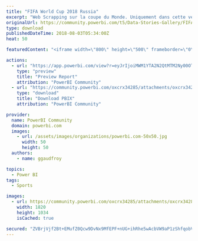 ```yaml
---
title: "FIFA World Cup 2018 Russia"
excerpt: "Web Scrapping sur la coupe du Monde. Uniquement dans cette version le Groupe C."
originalUrl: https://community.powerbi.com/t5/Data-Stories-Gallery/FIFA-World-Cup-2018-Russia/m-p/479907
type: download
publishedDateTime: 2018-08-03T05:34:00Z
heat: 50

featuredContent: "<iframe width=\"800\" height=\"500\" frameborder=\"0\" src=\"https://app.powerbi.com/view?r=eyJrIjoiMWM1YTA2N2QtMTM2Ny00OTM2LWEwMWUtY2E3NjAwYjViMTg5IiwidCI6IjhlYmE3MDI4LWE0MzAtNDRlYi05YmIwLWE3MzMyY2U3NGJiNCIsImMiOjh9\"></iframe>"

actions:
  - url: "https://app.powerbi.com/view?r=eyJrIjoiMWM1YTA2N2QtMTM2Ny00OTM2LWEwMWUtY2E3NjAwYjViMTg5IiwidCI6IjhlYmE3MDI4LWE0MzAtNDRlYi05YmIwLWE3MzMyY2U3NGJiNCIsImMiOjh9"
    type: "preview"
    title: "Preview Report"
    attribution: "PowerBI Community"
  - url: "https://community.powerbi.com/oxcrx34285/attachments/oxcrx34285/DataStoriesGallery/2123/2/Russia%202018.pbix"
    type: "download"
    title: "Download PBIX"
    attribution: "PowerBI Community"

provider:
  name: PowerBI Community
  domain: powerbi.com
  images:
    - url: /assets/images/organizations/powerbi.com-50x50.jpg
      width: 50
      height: 50
  authors:
    - name: ggaudfroy

topics:
  - Power BI
tags:
  - Sports

images:
  - url: https://community.powerbi.com/oxcrx34285/attachments/oxcrx34285/DataStoriesGallery/2123/1/Compo_Equipe.PNG
    width: 1820
    height: 1034
    isCached: true

secured: "ZVBrjVjf2Bt+EMufZ0Qcw9DvNx9MfEPF+nUG+ihRhe5wAcbVW9aP1zShfqobVXp2yI9iPxwCsHL6l1fQh3cg2eD9afWsqcoqjJa01HT9cXilCuH7G6PLg9ifqK2m+/yTnvweIbaTPsH+bTepZBQ3LJJYXJTJZ7YzD4IP0MeFOyL1bemGAGx9/Z6azlkhSP56UqKh/d84YSVqJFO+42sCoDEZ75H02NfDjoVfzkKLorBsfFsz/ARUyfcfAXO9NUmti2g76FpV367QiUHDKX4rfF2PNj33pcE1TQsZ7pG7fpFKaGEeNU7s4f9b9l8g2xq1uTJXpP3uKLlJE5sffStDhXvInI81W+xHr0CiTgHbbYlqUeDUW1kMGrJr5xWqlZLP9IVCYZmNV16TvhWJwlDeW6W49rohG61asjr8EvnOgJX9wYFoggZG1MpMdyds33q+;A/BM3Elp8KwZOfhIzwkVnA=="
---
```


